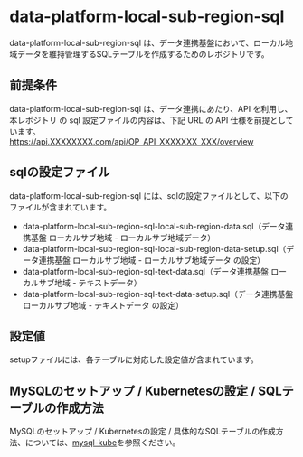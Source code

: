 # data-platform-local-sub-region-sql
data-platform-local-sub-region-sql は、データ連携基盤において、ローカル地域データを維持管理するSQLテーブルを作成するためのレポジトリです。 

## 前提条件  
data-platform-local-sub-region-sql は、データ連携にあたり、API を利用し、本レポジトリ の sql 設定ファイルの内容は、下記 URL の API 仕様を前提としています。  
https://api.XXXXXXXX.com/api/OP_API_XXXXXXX_XXX/overview  

## sqlの設定ファイル
data-platform-local-sub-region-sql には、sqlの設定ファイルとして、以下のファイルが含まれています。  
 
* data-platform-local-sub-region-sql-local-sub-region-data.sql（データ連携基盤 ローカルサブ地域 - ローカルサブ地域データ）  
* data-platform-local-sub-region-sql-local-sub-region-data-setup.sql（データ連携基盤 ローカルサブ地域 - ローカルサブ地域データ の設定）  
* data-platform-local-sub-region-sql-text-data.sql（データ連携基盤 ローカルサブ地域 - テキストデータ）  
* data-platform-local-sub-region-sql-text-data-setup.sql（データ連携基盤 ローカルサブ地域 - テキストデータ の設定）

## 設定値
setupファイルには、各テーブルに対応した設定値が含まれています。  

## MySQLのセットアップ / Kubernetesの設定 / SQLテーブルの作成方法
MySQLのセットアップ / Kubernetesの設定 / 具体的なSQLテーブルの作成方法、については、[mysql-kube](https://github.com/latonaio/mysql-kube)を参照ください。
